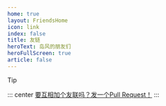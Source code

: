 ```yaml
---
home: true
layout: FriendsHome
icon: link
index: false
title: 友链
heroText: 岛风的朋友们
heroFullScreen: true
article: false
---
```


> [!tip]
> ::: center
> [要互相加个友联吗？发一个Pull Request！](https://github.com/frg2089/frg2089.github.io/edit/master/vuepress.friends.ts)
> :::

